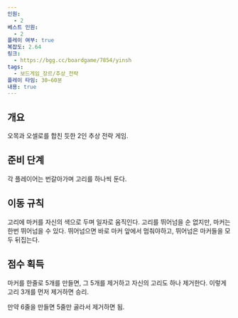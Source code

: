 ```yaml
---
인원:
  - 2
베스트 인원:
  - 2
플레이 여부: true
복잡도: 2.64
링크:
  - https://bgg.cc/boardgame/7854/yinsh
tags:
  - 보드게임_장르/추상_전략
플레이 타임: 30~60분
내용: true
---
```

## 개요
오목과 오셀로를 합친 듯한 2인 추상 전략 게임.
## 준비 단계
각 플레이어는 번갈아가며 고리를 하나씩 둔다.
## 이동 규칙
고리에 마커를 자신의 색으로 두며 일자로 움직인다.
고리를 뛰어넘을 순 없지만,
마커는 한번 뛰어넘을 수 있다.
뛰어넘으면 바로 마커 앞에서 멈춰야하고,
뛰어넘은 마커들을 모두 뒤집는다.
## 점수 획득
마커를 한줄로 5개를 만들면, 그 5개를 제거하고 자신의 고리도 하나 제거한다.
이렇게 고리 3개를 먼저 제거하면 승리.

만약 6줄을 만들면 5줄만 골라서 제거하면 됨.